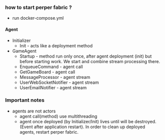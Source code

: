 ### how to start perper fabric ?
- run docker-compose.yml

#### Agent
- Initializer
  - Init - acts like a deployment method 
- GameAgent
  - Startup - method run only once, after agent deployment (init) but before starting work. We start and combine stream processing there.
  - EnqueueCommand - agent call
  - GetGameBoard - agent call
  - MessageProcessor - agent stream
  - UserWebSocketNotifier - agent stream
  - UserEmailNotifier - agent stream

### Important notes
- agents are not actors
  - agent call(method) use multithreading
  - agent once deployed (by Initializer/Init) lives until will be destroyed. (Event after application restart). In order to clean up deployed agents, restart perper fabric.